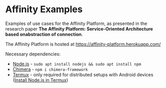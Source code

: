 # Affinity Examples
Examples of use cases for the Affinity Platform, as presented in the research paper **The Affinity Platform: Service-Oriented Architecture based onabstraction of connection**.

The Affinity Platform is hosted at https://affinity-platform.herokuapp.com/

Necessary dependencies:
* [Node.js](https://nodejs.org/) - `sudo apt install nodejs && sudo apt install npm`
* [Chimera](https://www.npmjs.com/package/chimera-framework) - `npm i chimera-framework`
* [Termux](https://termux.com/) - only required for distributed setups with Android devices ([Install Node.js in Termux](https://medium.com/@prateekjena7733/running-a-node-js-project-in-your-android-using-termux-5aae95141ad1))
